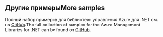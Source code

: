 ## <a name="more-samples"></a><span data-ttu-id="f2ef9-101">Другие примеры</span><span class="sxs-lookup"><span data-stu-id="f2ef9-101">More samples</span></span>

<span data-ttu-id="f2ef9-102">Полный набор примеров для библиотеки управления Azure для .NET см. на [GitHub](https://github.com/Azure/azure-sdk-for-net/blob/Fluent/README.md#sample-code).</span><span class="sxs-lookup"><span data-stu-id="f2ef9-102">The full collection of samples for the Azure Management Libraries for .NET can be found on [GitHub](https://github.com/Azure/azure-sdk-for-net/blob/Fluent/README.md#sample-code).</span></span>